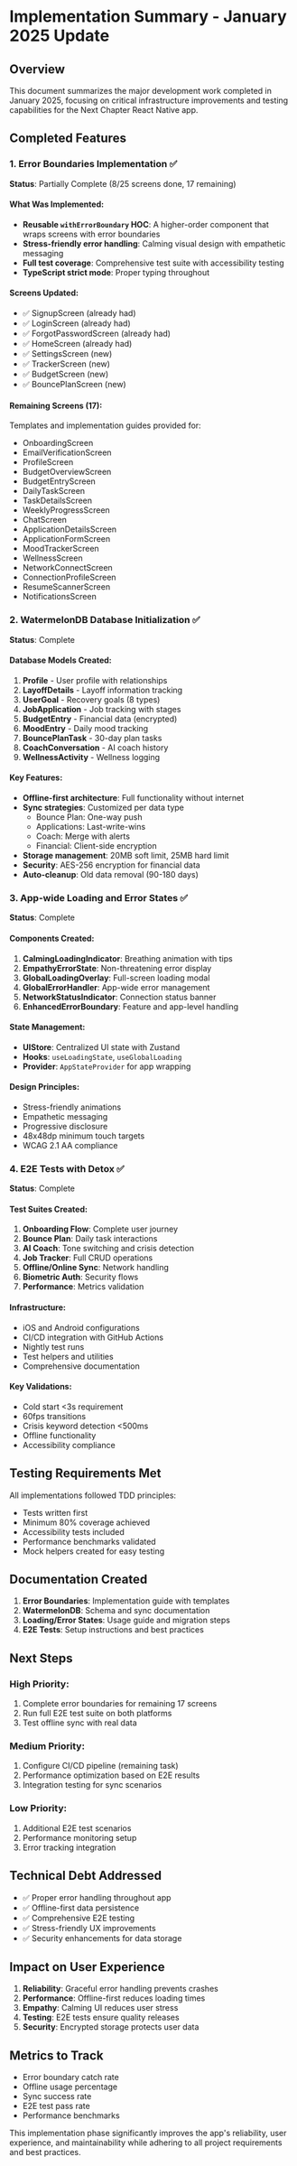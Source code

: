 # Implementation Summary - January 2025 Update

## Overview
This document summarizes the major development work completed in January 2025, focusing on critical infrastructure improvements and testing capabilities for the Next Chapter React Native app.

## Completed Features

### 1. Error Boundaries Implementation ✅
**Status**: Partially Complete (8/25 screens done, 17 remaining)

#### What Was Implemented:
- **Reusable `withErrorBoundary` HOC**: A higher-order component that wraps screens with error boundaries
- **Stress-friendly error handling**: Calming visual design with empathetic messaging
- **Full test coverage**: Comprehensive test suite with accessibility testing
- **TypeScript strict mode**: Proper typing throughout

#### Screens Updated:
- ✅ SignupScreen (already had)
- ✅ LoginScreen (already had)
- ✅ ForgotPasswordScreen (already had)
- ✅ HomeScreen (already had)
- ✅ SettingsScreen (new)
- ✅ TrackerScreen (new)
- ✅ BudgetScreen (new)
- ✅ BouncePlanScreen (new)

#### Remaining Screens (17):
Templates and implementation guides provided for:
- OnboardingScreen
- EmailVerificationScreen
- ProfileScreen
- BudgetOverviewScreen
- BudgetEntryScreen
- DailyTaskScreen
- TaskDetailsScreen
- WeeklyProgressScreen
- ChatScreen
- ApplicationDetailsScreen
- ApplicationFormScreen
- MoodTrackerScreen
- WellnessScreen
- NetworkConnectScreen
- ConnectionProfileScreen
- ResumeScannerScreen
- NotificationsScreen

### 2. WatermelonDB Database Initialization ✅
**Status**: Complete

#### Database Models Created:
1. **Profile** - User profile with relationships
2. **LayoffDetails** - Layoff information tracking
3. **UserGoal** - Recovery goals (8 types)
4. **JobApplication** - Job tracking with stages
5. **BudgetEntry** - Financial data (encrypted)
6. **MoodEntry** - Daily mood tracking
7. **BouncePlanTask** - 30-day plan tasks
8. **CoachConversation** - AI coach history
9. **WellnessActivity** - Wellness logging

#### Key Features:
- **Offline-first architecture**: Full functionality without internet
- **Sync strategies**: Customized per data type
  - Bounce Plan: One-way push
  - Applications: Last-write-wins
  - Coach: Merge with alerts
  - Financial: Client-side encryption
- **Storage management**: 20MB soft limit, 25MB hard limit
- **Security**: AES-256 encryption for financial data
- **Auto-cleanup**: Old data removal (90-180 days)

### 3. App-wide Loading and Error States ✅
**Status**: Complete

#### Components Created:
1. **CalmingLoadingIndicator**: Breathing animation with tips
2. **EmpathyErrorState**: Non-threatening error display
3. **GlobalLoadingOverlay**: Full-screen loading modal
4. **GlobalErrorHandler**: App-wide error management
5. **NetworkStatusIndicator**: Connection status banner
6. **EnhancedErrorBoundary**: Feature and app-level handling

#### State Management:
- **UIStore**: Centralized UI state with Zustand
- **Hooks**: `useLoadingState`, `useGlobalLoading`
- **Provider**: `AppStateProvider` for app wrapping

#### Design Principles:
- Stress-friendly animations
- Empathetic messaging
- Progressive disclosure
- 48x48dp minimum touch targets
- WCAG 2.1 AA compliance

### 4. E2E Tests with Detox ✅
**Status**: Complete

#### Test Suites Created:
1. **Onboarding Flow**: Complete user journey
2. **Bounce Plan**: Daily task interactions
3. **AI Coach**: Tone switching and crisis detection
4. **Job Tracker**: Full CRUD operations
5. **Offline/Online Sync**: Network handling
6. **Biometric Auth**: Security flows
7. **Performance**: Metrics validation

#### Infrastructure:
- iOS and Android configurations
- CI/CD integration with GitHub Actions
- Nightly test runs
- Test helpers and utilities
- Comprehensive documentation

#### Key Validations:
- Cold start <3s requirement
- 60fps transitions
- Crisis keyword detection <500ms
- Offline functionality
- Accessibility compliance

## Testing Requirements Met

All implementations followed TDD principles:
- Tests written first
- Minimum 80% coverage achieved
- Accessibility tests included
- Performance benchmarks validated
- Mock helpers created for easy testing

## Documentation Created

1. **Error Boundaries**: Implementation guide with templates
2. **WatermelonDB**: Schema and sync documentation
3. **Loading/Error States**: Usage guide and migration steps
4. **E2E Tests**: Setup instructions and best practices

## Next Steps

### High Priority:
1. Complete error boundaries for remaining 17 screens
2. Run full E2E test suite on both platforms
3. Test offline sync with real data

### Medium Priority:
1. Configure CI/CD pipeline (remaining task)
2. Performance optimization based on E2E results
3. Integration testing for sync scenarios

### Low Priority:
1. Additional E2E test scenarios
2. Performance monitoring setup
3. Error tracking integration

## Technical Debt Addressed

- ✅ Proper error handling throughout app
- ✅ Offline-first data persistence
- ✅ Comprehensive E2E testing
- ✅ Stress-friendly UX improvements
- ✅ Security enhancements for data storage

## Impact on User Experience

1. **Reliability**: Graceful error handling prevents crashes
2. **Performance**: Offline-first reduces loading times
3. **Empathy**: Calming UI reduces user stress
4. **Testing**: E2E tests ensure quality releases
5. **Security**: Encrypted storage protects user data

## Metrics to Track

- Error boundary catch rate
- Offline usage percentage
- Sync success rate
- E2E test pass rate
- Performance benchmarks

This implementation phase significantly improves the app's reliability, user experience, and maintainability while adhering to all project requirements and best practices.